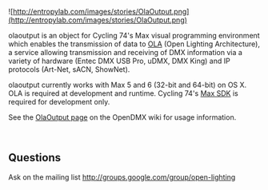 ![http://entropylab.com/images/stories/OlaOutput.png](http://entropylab.com/images/stories/OlaOutput.png)

olaoutput is an object for Cycling 74's Max visual programming environment which enables the transmission of data to [OLA](http://opendmx.net/index.php/OLA) (Open Lighting Architecture), a service allowing transmission and receiving of DMX information via a variety of hardware (Entec DMX USB Pro, uDMX, DMX King) and IP protocols (Art-Net, sACN, ShowNet).

olaoutput currently works with Max 5 and 6 (32-bit and 64-bit) on OS X. OLA is required at development and runtime. Cycling 74's [Max SDK](http://cycling74.com/products/sdk/) is required for development only.

See the [OlaOutput page](http://opendmx.net/index.php/OlaOutput_Max_External) on the OpenDMX wiki for usage information.

<br>

<h2>Questions</h2>

Ask on the mailing list <a href='http://groups.google.com/group/open-lighting'>http://groups.google.com/group/open-lighting</a>